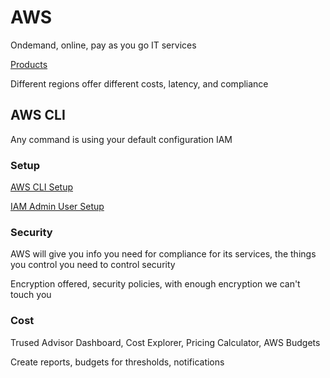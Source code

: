 # AWS

Ondemand, online, pay as you go IT services

[Products](https://aws.amazon.com/products/)

Different regions offer different costs, latency, and compliance

## AWS CLI

Any command is using your default configuration IAM 

### Setup

[AWS CLI Setup](https://docs.aws.amazon.com/cli/latest/userguide/cli-chap-getting-set-up.html)

[IAM Admin User Setup](https://docs.aws.amazon.com/IAM/latest/UserGuide/getting-started_create-admin-group.html)

### Security

AWS will give you info you need for compliance for its services, the things you control you need to control security

Encryption offered, security policies, with enough encryption we can't touch you

### Cost

Trused Advisor Dashboard, Cost Explorer, Pricing Calculator, AWS Budgets

Create reports, budgets for thresholds, notifications 

